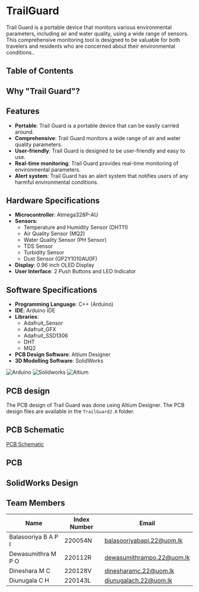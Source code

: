# TrailGuard
Trail Guard is a portable device that monitors various environmental parameters, including air and water quality, using a wide range of sensors. This comprehensive monitoring tool is designed to be valuable for both travelers and residents who are concerned about their environmental conditions.. 

## Table of Contents


## Why "Trail Guard"?


## Features
- **Portable**: Trail Guard is a portable device that can be easily carried around.
- **Comprehensive**: Trail Guard monitors a wide range of air and water quality parameters.
- **User-friendly**: Trail Guard is designed to be user-friendly and easy to use.
- **Real-time monitoring**: Trail Guard provides real-time monitoring of environmental parameters.
- **Alert system**: Trail Guard has an alert system that notifies users of any harmful environmental conditions.

## Hardware Specifications
- **Microcontroller**: Atmega328P-AU
- **Sensors**: 
  - Temperature and Humidity Sensor (DHT11)
  - Air Quality Sensor (MQ2)
  - Water Quality Sensor (PH Sensor)
  - TDS Sensor
  - Turbidity Sensor
  - Dust Sensor (GP2Y1010AU0F)
- **Display**: 0.96 inch OLED Display
- **User Interface**: 2 Push Buttons and LED Indicator

## Software Specifications
- **Programming Language**: C++ (Arduino)
- **IDE**: Arduino IDE
- **Libraries**:
  - Adafruit_Sensor
  - Adafruit_GFX
  - Adafruit_SSD1306
  - DHT
  - MQ2
- **PCB Design Software**: Altium Designer
- **3D Modelling Software**: SolidWorks

![Arduino](https://img.shields.io/badge/-Arduino-00979D?logo=Arduino&logoColor=white)
![Solidworks](https://img.shields.io/badge/Solid_Works_-red)
![Altium](https://img.shields.io/badge/Altium_Designer_-%23A5915F?logo=altiumdesigner&logoColor=white)

## PCB design
The PCB design of Trail Guard was done using Altium Designer. The PCB design files are available in the `TrailGuard2.0` folder.

## PCB Schematic
[PCB Schematic](./)

## PCB

## SolidWorks Design

## Team Members
| Name | Index Number |Email|
|------|--------------|--------------|
| Balasooriya B A P I | 220054N | balasooriyabapi.22@uom.lk |
| Dewasumithra M P O | 220112R| dewasumithrampo.22@uom.lk |
| Dineshara M C | 220128V |dinesharamc.22@uom.lk|
| Diunugala C H | 220143L | diunugalach.22@uom.lk |	


